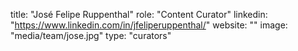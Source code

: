 title: "José Felipe Ruppenthal"
role: "Content Curator"
linkedin: "https://www.linkedin.com/in/jfeliperuppenthal/"
website: ""
image: "media/team/jose.jpg"
type: "curators"
